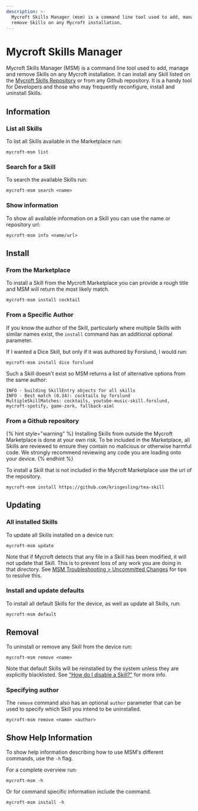 ```yaml
---
description: >-
  Mycroft Skills Manager (msm) is a command line tool used to add, manage and
  remove Skills on any Mycroft installation.
---
```


# Mycroft Skills Manager

Mycroft Skills Manager \(MSM\) is a command line tool used to add, manage and remove Skills on any Mycroft installation. It can install any Skill listed on the [Mycroft Skills Repository](https://github.com/MycroftAI/mycroft-skills) or from any Github repository. It is a handy tool for Developers and those who may frequently reconfigure, install and uninstall Skills.

## Information

### List all Skills

To list all Skills available in the Marketplace run:

```text
mycroft-msm list
```

### Search for a Skill

To search the available Skills run:

```text
mycroft-msm search <name>
```

### Show information

To show all available information on a Skill you can use the name or repository url:

```text
mycroft-msm info <name/url>
```

## Install

### From the Marketplace

To install a Skill from the Mycroft Marketplace you can provide a rough title and MSM will return the most likely match.

```text
mycroft-msm install cocktail
```

### From a Specific Author

If you know the author of the Skill, particularly where multiple Skills with similar names exist, the `install` command has an additional optional parameter.

If I wanted a Dice Skill, but only if it was authored by Forslund, I would run:

```text
mycroft-msm install dice forslund
```

Such a Skill doesn't exist so MSM returns a list of alternative options from the same author:

```text
INFO - building SkillEntry objects for all skills
INFO - Best match (0.34): cocktails by forslund
MultipleSkillMatches: cocktails, youtube-music-skill.forslund, mycroft-spotify, game-zork, fallback-aiml
```

### From a Github repository

{% hint style="warning" %}
Installing Skills from outside the Mycroft Marketplace is done at your own risk. To be included in the Marketplace, all Skills are reviewed to ensure they contain no malicious or otherwise harmful code. We strongly recommend reviewing any code you are loading onto your device.
{% endhint %}

To install a Skill that is not included in the Mycroft Marketplace use the url of the repository.

```text
mycroft-msm install https://github.com/krisgesling/tea-skill
```

## Updating

### All installed Skills

To update all Skills installed on a device run:

```text
mycroft-msm update
```

Note that if Mycroft detects that any file in a Skill has been modified, it will not update that Skill. This is to prevent loss of any work you are doing in that directory. See [MSM Troubleshooting &gt; Uncommitted Changes](msm-troubleshooting.md#uncommitted-changes) for tips to resolve this.

### Install and update defaults

To install all default Skills for the device, as well as update all Skills, run:

```text
mycroft-msm default
```

## Removal

To uninstall or remove any Skill from the device run:

```text
mycroft-msm remove <name>
```

Note that default Skills will be reinstalled by the system unless they are explicitly blacklisted. See ["How do I disable a Skill?"](https://github.com/MycroftAI/documentation/tree/46eacf9aa119b008902294bf2ead9a23d0bbd418/docs/skill-development/faq/README.md#how-do-i-disable-a-skill) for more info.

### Specifying author

The `remove` command also has an optional `author` parameter that can be used to specify which Skill you intend to be uninstalled.

```text
mycroft-msm remove <name> <author>
```

## Show Help Information

To show help information describing how to use MSM's different commands, use the `-h` flag.

For a complete overview run:

```text
mycroft-msm -h
```

Or for command specific information include the command.

```text
mycroft-msm install -h
```


